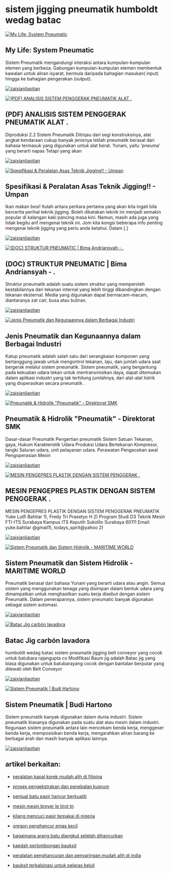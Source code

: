 # sistem jigging pneumatik humboldt wedag batac
<a href="https://mnn.zoosnet.net/LR/Chatpre.aspx?id=MNN94995150&p=https://topgrinding.com/" target="_blank">![My Life: System Pneumatic](https://github.com/technlg/images/blob/main/16.jpg)</a>
## My Life: System Pneumatic
Sistem Pneumatik mengandungi interaksi antara kumpulan-kumpulan elemen yang berbeza. Gabungan kumpulan-kumpulan elemen membentuk kawalan untuk aliran isyarat, bermula daripada bahagian masukan( input) hingga ke bahagian pengerakan (output).
<a href="https://mnn.zoosnet.net/LR/Chatpre.aspx?id=MNN94995150&p=https://topgrinding.com/" target="_blank"><img src="https://github.com/technlg/images/raw/main/chat11.jpg" alt="zaixianliaotian"/></a><a href="//whatsapp.shibangsoft.com/WhatsApp.php" ><img src="https://github.com/technlg/images/raw/main/chat11.png" alt=""></a>
<a href="https://mnn.zoosnet.net/LR/Chatpre.aspx?id=MNN94995150&p=https://topgrinding.com/" target="_blank">![(PDF) ANALISIS SISTEM PENGGERAK PNEUMATIK ALAT .](https://github.com/technlg/images/blob/main/16.jpg)</a>
## (PDF) ANALISIS SISTEM PENGGERAK PNEUMATIK ALAT .
Diproduksi 2.2 Sistem Pneumatik Ditinjau dari segi konstruksinya, alat angkat kendaraan cukup banyak jenisnya Istilah pneumatik berasal dari bahasa termasuk yang digunakan untuk alat berat. Yunani, yaitu 'pneuma' yang berarti napas Tetapi yang akan 
<a href="https://mnn.zoosnet.net/LR/Chatpre.aspx?id=MNN94995150&p=https://topgrinding.com/" target="_blank"><img src="https://github.com/technlg/images/raw/main/chat11.jpg" alt="zaixianliaotian"/></a><a href="//whatsapp.shibangsoft.com/WhatsApp.php" ><img src="https://github.com/technlg/images/raw/main/chat11.png" alt=""></a>
<a href="https://mnn.zoosnet.net/LR/Chatpre.aspx?id=MNN94995150&p=https://topgrinding.com/" target="_blank">![Spesifikasi & Peralatan Asas Teknik Jigging!! - Umpan](https://github.com/technlg/images/blob/main/14.jpg)</a>
## Spesifikasi & Peralatan Asas Teknik Jigging!! - Umpan
Ikan makan besi! Itulah antara perkara pertama yang akan kita ingati bila bercerita perihal teknik jigging. Boleh dikatakan teknik ini menjadi semakin popular di kalangan kaki pancing masa kini. Namun, masih ada juga yang tidak begitu arif mengenai teknik ini. Jom kita kongsi beberapa info penting mengenai teknik jigging yang perlu anda ketahui. Dalam [.]
<a href="https://mnn.zoosnet.net/LR/Chatpre.aspx?id=MNN94995150&p=https://topgrinding.com/" target="_blank"><img src="https://github.com/technlg/images/raw/main/chat11.jpg" alt="zaixianliaotian"/></a><a href="//whatsapp.shibangsoft.com/WhatsApp.php" ><img src="https://github.com/technlg/images/raw/main/chat11.png" alt=""></a>
<a href="https://mnn.zoosnet.net/LR/Chatpre.aspx?id=MNN94995150&p=https://topgrinding.com/" target="_blank">![(DOC) STRUKTUR PNEUMATIC | Bima Andriansyah - .](https://github.com/technlg/images/blob/main/38.jpg)</a>
## (DOC) STRUKTUR PNEUMATIC | Bima Andriansyah - .
Struktur pneumatik adalah suatu sistem struktur yang memperoleh kestabilannya dari tekanan internal yang lebih tinggi dibandingkan dengan tekanan eksternal. Media yang digunakan dapat bermacam-macam, diantaranya zat cair, busa atau butiran.
<a href="https://mnn.zoosnet.net/LR/Chatpre.aspx?id=MNN94995150&p=https://topgrinding.com/" target="_blank"><img src="https://github.com/technlg/images/raw/main/chat11.jpg" alt="zaixianliaotian"/></a><a href="//whatsapp.shibangsoft.com/WhatsApp.php" ><img src="https://github.com/technlg/images/raw/main/chat11.png" alt=""></a>
<a href="https://mnn.zoosnet.net/LR/Chatpre.aspx?id=MNN94995150&p=https://topgrinding.com/" target="_blank">![Jenis Pneumatik dan Kegunaannya dalam Berbagai Industri](https://github.com/technlg/images/blob/main/43.jpg)</a>
## Jenis Pneumatik dan Kegunaannya dalam Berbagai Industri
Katup pneumatik adalah salah satu dari serangkaian komponen yang bertanggung jawab untuk mengontrol tekanan, laju, dan jumlah udara saat bergerak melalui sistem pneumatik. Sistem pneumatik, yang bergantung pada kekuatan udara tekan untuk mentransmisikan daya, dapat ditemukan dalam aplikasi industri yang tak terhitung jumlahnya, dari alat-alat listrik yang dioperasikan secara pneumatik .
<a href="https://mnn.zoosnet.net/LR/Chatpre.aspx?id=MNN94995150&p=https://topgrinding.com/" target="_blank"><img src="https://github.com/technlg/images/raw/main/chat11.jpg" alt="zaixianliaotian"/></a><a href="//whatsapp.shibangsoft.com/WhatsApp.php" ><img src="https://github.com/technlg/images/raw/main/chat11.png" alt=""></a>
<a href="https://mnn.zoosnet.net/LR/Chatpre.aspx?id=MNN94995150&p=https://topgrinding.com/" target="_blank">![Pneumatik & Hidrolik "Pneumatik" - Direktorat SMK](https://github.com/technlg/images/blob/main/56.jpg)</a>
## Pneumatik & Hidrolik "Pneumatik" - Direktorat SMK
Dasar-dasar Pneumatik Pengertian pneumatik Sistem Satuan Tekanan, gaya, Hukum Karakteristik Udara Produksi Udara Bertekanan Kompresor, tangki Saluran udara, unit pelayanan udara. Perawatan Pengecekan awal Pengoperasian Mesin 
<a href="https://mnn.zoosnet.net/LR/Chatpre.aspx?id=MNN94995150&p=https://topgrinding.com/" target="_blank"><img src="https://github.com/technlg/images/raw/main/chat11.jpg" alt="zaixianliaotian"/></a><a href="//whatsapp.shibangsoft.com/WhatsApp.php" ><img src="https://github.com/technlg/images/raw/main/chat11.png" alt=""></a>
<a href="https://mnn.zoosnet.net/LR/Chatpre.aspx?id=MNN94995150&p=https://topgrinding.com/" target="_blank">![MESIN PENGEPRES PLASTIK DENGAN SISTEM PENGGERAK .](https://github.com/technlg/images/blob/main/32.jpg)</a>
## MESIN PENGEPRES PLASTIK DENGAN SISTEM PENGGERAK .
MESIN PENGEPRES PLASTIK DENGAN SISTEM PENGGERAK PNEUMATIK Yuke Lutfi Bahtiar 1), Fredy Tri Prasetyo H 2) Program Studi D3 Teknik Mesin FTI-ITS Surabaya Kampus ITS Keputih Sukolilo Surabaya 60111 Email: yuke.bahtiar @gmail1), todays_spirit@yahoo 2)
<a href="https://mnn.zoosnet.net/LR/Chatpre.aspx?id=MNN94995150&p=https://topgrinding.com/" target="_blank"><img src="https://github.com/technlg/images/raw/main/chat11.jpg" alt="zaixianliaotian"/></a><a href="//whatsapp.shibangsoft.com/WhatsApp.php" ><img src="https://github.com/technlg/images/raw/main/chat11.png" alt=""></a>
<a href="https://mnn.zoosnet.net/LR/Chatpre.aspx?id=MNN94995150&p=https://topgrinding.com/" target="_blank">![Sistem Pneumatik dan Sistem Hidrolik - MARITIME WORLD](https://github.com/technlg/images/blob/main/47.jpg)</a>
## Sistem Pneumatik dan Sistem Hidrolik - MARITIME WORLD
Pneumatik berasal dari bahasa Yunani yang berarti udara atau angin. Semua sistem yang menggunakan tenaga yang disimpan dalam bentuk udara yang dimampatkan untuk menghasilkan suatu kerja disebut dengan sistem Pneumatik. Dalam penerapannya, sistem pneumatic banyak digunakan sebagai sistem automasi.
<a href="https://mnn.zoosnet.net/LR/Chatpre.aspx?id=MNN94995150&p=https://topgrinding.com/" target="_blank"><img src="https://github.com/technlg/images/raw/main/chat11.jpg" alt="zaixianliaotian"/></a><a href="//whatsapp.shibangsoft.com/WhatsApp.php" ><img src="https://github.com/technlg/images/raw/main/chat11.png" alt=""></a>
<a href="https://mnn.zoosnet.net/LR/Chatpre.aspx?id=MNN94995150&p=https://topgrinding.com/" target="_blank">![Batac Jig carbón lavadora](https://github.com/technlg/images/blob/main/39.jpg)</a>
## Batac Jig carbón lavadora
humboldt wedag batac sistem pneumatik jigging belt conveyor yang cocok untuk batubara rajangupta co Modifikasi Baum jig adalah Batac jig yang biasa digunakan untuk batubarayang cocok dengan bantalan berputar yang dilewati oleh Belt Conveyor 
<a href="https://mnn.zoosnet.net/LR/Chatpre.aspx?id=MNN94995150&p=https://topgrinding.com/" target="_blank"><img src="https://github.com/technlg/images/raw/main/chat11.jpg" alt="zaixianliaotian"/></a><a href="//whatsapp.shibangsoft.com/WhatsApp.php" ><img src="https://github.com/technlg/images/raw/main/chat11.png" alt=""></a>
<a href="https://mnn.zoosnet.net/LR/Chatpre.aspx?id=MNN94995150&p=https://topgrinding.com/" target="_blank">![Sistem Pneumatik | Budi Hartono](https://github.com/technlg/images/blob/main/21.jpg)</a>
## Sistem Pneumatik | Budi Hartono
Sistem pneumatik banyak digunakan dalam dunia industri. Sistem pneumatik biasanya digunakan pada suatu alat atau mesin dalam industri. Kegunaan sistem pneumatik antara lain mencekam benda kerja, menggeser benda kerja, memposisikan benda kerja, mengarahkan aliran barang ke berbagai arah dan masih banyak aplikasi lainnya.
<a href="https://mnn.zoosnet.net/LR/Chatpre.aspx?id=MNN94995150&p=https://topgrinding.com/" target="_blank"><img src="https://github.com/technlg/images/raw/main/chat11.jpg" alt="zaixianliaotian"/></a><a href="//whatsapp.shibangsoft.com/WhatsApp.php" ><img src="https://github.com/technlg/images/raw/main/chat11.png" alt=""></a>
## artikel berkaitan:
* [peralatan kapal korek mudah alih di filipina](peralatan%20kapal%20korek%20mudah%20alih%20di%20filipina.md)
* [proses pengekstrakan dan penebalan kuprum](proses%20pengekstrakan%20dan%20penebalan%20kuprum.md)
* [penjual batu pasir hancur berkualiti](penjual%20batu%20pasir%20hancur%20berkualiti.md)
* [mesin mesin broyer le tirot tn](mesin%20mesin%20broyer%20le%20tirot%20tn.md)
* [kilang mencuci pasir terpakai di nigeria](kilang%20mencuci%20pasir%20terpakai%20di%20nigeria.md)
* [oregon penghancur emas kecil](oregon%20penghancur%20emas%20kecil.md)
* [bagaimana arang batu diangkut setelah dihancurkan](bagaimana%20arang%20batu%20diangkut%20setelah%20dihancurkan.md)
* [kaedah perlombongan bauksit](kaedah%20perlombongan%20bauksit.md)
* [peralatan penghancuran dan penyaringan mudah alih di india](peralatan%20penghancuran%20dan%20penyaringan%20mudah%20alih%20di%20india.md)
* [bauksit terkalsinasi untuk pelaras keluli](bauksit%20terkalsinasi%20untuk%20pelaras%20keluli.md)
